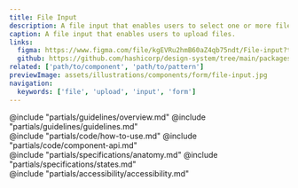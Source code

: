 ```yaml
---
title: File Input
description: A file input that enables users to select one or more files from their local device for upload.
caption: A file input that enables users to upload files.
links:
  figma: https://www.figma.com/file/kgEVRu2hmB60aZ4qb75ndt/File-input?type=design&node-id=41223-5657&mode=design
  github: https://github.com/hashicorp/design-system/tree/main/packages/components/addon/components/hds/form/file-input
related: ['path/to/component', 'path/to/pattern']
previewImage: assets/illustrations/components/form/file-input.jpg
navigation:
  keywords: ['file', 'upload', 'input', 'form']
---
```


<section data-tab="Guidelines">
  @include "partials/guidelines/overview.md"
  @include "partials/guidelines/guidelines.md"
</section>

<section data-tab="Code">
  @include "partials/code/how-to-use.md"
  @include "partials/code/component-api.md"
</section>

<section data-tab="Specifications">
  @include "partials/specifications/anatomy.md"
  @include "partials/specifications/states.md"
</section>

<section data-tab="Accessibility">
  @include "partials/accessibility/accessibility.md"
</section>